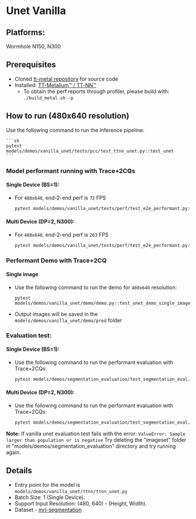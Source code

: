 # Unet Vanilla

## Platforms:
Wormhole N150, N300

## Prerequisites
- Cloned [tt-metal repository](https://github.com/tenstorrent/tt-metal) for source code
- Installed: [TT-Metalium™ / TT-NN™](https://github.com/tenstorrent/tt-metal/blob/main/INSTALLING.md)
   - To obtain the perf reports through profiler, please build with: `./build_metal.sh -p`


## How to run (480x640 resolution)

Use the following command to run the inference pipeline:

    ```sh
    pytest models/demos/vanilla_unet/tests/pcc/test_ttnn_unet.py::test_unet
    ```

### Model performant running with Trace+2CQs
#### Single Device (BS=1):

- For `480x640`, end-2-end perf is `72` FPS

    ```sh
    pytest models/demos/vanilla_unet/tests/perf/test_e2e_performant.py::test_e2e_performant
    ```

#### Multi Device (DP=2, N300):

- For `480x640`, end-2-end perf is `263` FPS

    ```sh
    pytest models/demos/vanilla_unet/tests/perf/test_e2e_performant.py::test_e2e_performant_dp
    ```

### Performant Demo with Trace+2CQ

#### Single image
- Use the following command to run the demo for `480x640` resolution:

    ```
    pytest models/demos/vanilla_unet/demo/demo.py::test_unet_demo_single_image
    ```

- Output images will be saved in the `models/demos/vanilla_unet/demo/pred` folder


### Evaluation test:

#### Single Device (BS=1):

- Use the following command to run the performant evaluation with Trace+2CQs:

    ```sh
    pytest models/demos/segmentation_evaluation/test_segmentation_eval.py::test_vanilla_unet
    ```

#### Multi Device (DP=2, N300):

- Use the following command to run the performant evaluation with Trace+2CQs:

    ```sh
    pytest models/demos/segmentation_evaluation/test_segmentation_eval.py::test_vanilla_unet_dp
    ```

**Note:** If vanilla unet evaluation test fails with the error: `ValueError: Sample larger than population or is negative`
Try deleting the "imageset" folder in "models/demos/segmentation_evaluation" directory and try running again.


## Details
- Entry point for the model is `models/demos/vanilla_unet/ttnn/ttnn_unet.py`
- Batch Size: 1 (Single Device).
- Support Input Resolution: (480, 640) - (Height, Width).
- Dataset - [mri-segmentation](https://www.kaggle.com/datasets/mateuszbuda/lgg-mri-segmentation)

